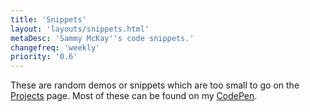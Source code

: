 ```yaml
---
title: 'Snippets'
layout: 'layouts/snippets.html'
metaDesc: 'Sammy McKay''s code snippets.'
changefreq: 'weekly'
priority: '0.6'
---
```

These are random demos or snippets which are too small to go on the [Projects](/projects/) page. Most of these can be found on my [CodePen](https://codepen.io/smzr).
